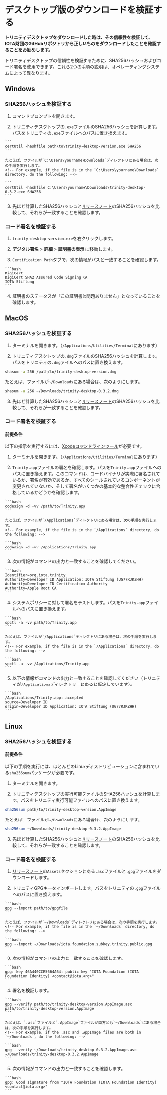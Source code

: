 # デスクトップ版のダウンロードを検証する
<!-- # Verify your Trinity Desktop download -->

**トリニティデスクトップをダウンロードした時は、その信頼性を検証して、IOTA財団のGitHubリポジトリから正しいものをダウンロードしたことを確認することをお勧めします。**
<!-- **When you download Trinity Desktop, you may want to verify its authenticity to make sure that you downloaded the correct one from the IOTA Foundation GitHub repository.** -->

トリニティデスクトップの信頼性を検証するために、SHA256ハッシュおよびコード署名を使用できます。これら2つの手順の説明は、オペレーティングシステムによって異なります。
<!-- To verify the authenticity of Trinity Desktop, you can use the SHA256 hash and code signature. Instructions for both of these steps differ, depending on your operating system. -->

## Windows
<!-- ## Windows operating system -->

### SHA256ハッシュを検証する
<!-- ### Verify the SHA256 hash -->

1. コマンドプロンプトを開きます。
  <!-- 1. Open a command prompt -->

2. トリニティデスクトップの`.exe`ファイルのSHA256ハッシュを計算します。パスをトリニティの`.exe`ファイルへのパスに置き換えます。
  <!-- 2. Create a SHA256 hash of the Trinity Desktop `.exe` file. Replace the path with the path to your Trinity `.exe` file. -->

    ```
    certUtil -hashfile path\to\trinity-desktop-version.exe SHA256
    ```

    たとえば、ファイルが`C:\Users\yourname\Downloads`ディレクトリにある場合は、次の手順を実行します。
    <!-- For example, if the file is in the `C:\Users\yourname\Downloads` directory, do the following: -->

    ```
    certUtil -hashfile C:\Users\yourname\Downloads\trinity-desktop-0.3.2.exe SHA256
    ```

3. 先ほど計算したSHA256ハッシュと[リリースノート](https://github.com/iotaledger/trinity-wallet/releases)のSHA256ハッシュを比較して、それらが一致することを確認します。
  <!-- 3. Compare your SHA256 hash with the one in the [release notes](https://github.com/iotaledger/trinity-wallet/releases) and make sure that they match -->

### コード署名を検証する
<!-- ### Verify the code signature -->

1. `trinity-desktop-version.exe`を右クリックします。
  <!-- 1. Right-click on `trinity-desktop-version.exe` -->

2. **デジタル署名** > **詳細** > **証明書の表示** に移動します。
  <!-- 2. Go to **Digital Signatures** > **Details** > **View Certificate** -->

3. `Certification Path`タブで、次の情報がパスと一致することを確認します。
  <!-- 3. In the Certification Path tab, make sure that the the following information matches the path: -->

    ```bash
    DigiCert
    DigiCert SHA2 Assured Code Signing CA
    IOTA Stiftung
    ```

4. 証明書のステータスが「この証明書は問題ありません」となっていることを確認します。
  <!-- 4. Make sure that the Certificate status reads "This certificate is OK." -->

## MacOS
<!-- ## MacOS operating system -->

### SHA256ハッシュを検証する
<!-- ### Verify the SHA256 hash -->

1. ターミナルを開きます。（`/Applications/Utilities/Terminal`にあります）
  <!-- 1. Open Terminal (in `/Applications/Utilities/Terminal`) -->

2. トリニティデスクトップの`.dmg`ファイルのSHA256ハッシュを計算します。パスをトリニティの`.dmg`ァイルへのパスに置き換えます。
  <!-- 2. Create a SHA256 hash of the Trinity Desktop `.dmg` file. Replace the path with the path to your Trinity `.dmg` file. -->

  ```bash
  shasum -a 256 /path/to/trinity-desktop-version.dmg
  ```

  たとえば、ファイルが`~/Downloads`にある場合は、次のようにします。
  <!-- For example, if the file is in `~/Downloads`, do the following: -->

  ```bash
  shasum -a 256 ~/Downloads/trinity-desktop-0.3.2.dmg
  ```

3. 先ほど計算したSHA256ハッシュと[リリースノート](https://github.com/iotaledger/trinity-wallet/releases)のSHA256ハッシュを比較して、それらが一致することを確認します。
  <!-- 3. Compare your SHA256 hash with the one in the [release notes](https://github.com/iotaledger/trinity-wallet/releases) and make sure that they match -->

### コード署名を検証する
<!-- ### Verify the code signature -->

#### 前提条件
<!-- #### Prerequisites -->

以下の指示を実行するには、[Xcodeコマンドラインツール](https://www.ics.uci.edu/~pattis/common/handouts/macmingweclipse/allexperimental/macxcodecommandlinetools.html)が必要です。
<!-- To follow these instructions you need [Xcode Command Line Tools](https://www.ics.uci.edu/~pattis/common/handouts/macmingweclipse/allexperimental/macxcodecommandlinetools.html). -->

1. ターミナルを開きます。（`/Applications/Utilities/Terminal`にあります）
  <!-- 1. Open Terminal (in `/Applications/Utilities/Terminal`) -->

2. `Trinity.app`ファイルの署名を確認します。パスを`Trinity.app`ファイルへのパスに置き換えます。このコマンドは、コードバイナリが実際に署名されているか、署名が有効であるか、すべてのシールされているコンポーネントが変更されていないか、そして署名がいくつかの基本的な整合性チェックに合格しているかどうかを確認します。
  <!-- 2. Verify the `Trinity.app` file's signature. Replace the path with the path to your `Trinity.app` file. This command confirms whether the code binaries are actually signed, the signature is valid, all the sealed components are unaltered, and the signature passes some basic consistency checks. -->

    ```bash
    codesign -d -vv /path/to/Trinity.app
    ```

    たとえば、ファイルが`/Applications`ディレクトリにある場合は、次の手順を実行します。
    <!-- For example, if the file is in the `/Applications` directory, do the following: -->

    ```bash
    codesign -d -vv /Applications/Trinity.app
    ```

3. 次の情報がコマンドの出力と一致することを確認してください。
  <!-- 3. Make sure that the following information matches the output of the command: -->

    ```bash
    Identifier=org.iota.trinity
    Authority=Developer ID Application: IOTA Stiftung (UG77RJKZHH)
    Authority=Developer ID Certification Authority
    Authority=Apple Root CA
    ```

4. システムポリシーに対して署名をテストします。パスを`Trinity.app`ファイルへのパスに置き換えます。
  <!-- 4. Test the signature against system policies. Replace the path with the path to your `Trinity.app` file. -->

    ```bash
    spctl -a -vv path/to/Trinity.app
    ```

    たとえば、ファイルが`/Applications`ディレクトリにある場合は、次の手順を実行します。
    <!-- For example, if the file is in the `/Applications` directory, do the following: -->

    ```bash
    spctl -a -vv /Applications/Trinity.app
    ```

5. 以下の情報がコマンドの出力と一致することを確認してください（トリニティが`/Applications`ディレクトリーにあると仮定しています）。
  <!-- 5. Make sure that the following information matches the output of the command (assuming Trinity is in the `/Applications` directory): -->

    ```bash
    /Applications/Trinity.app: accepted
    source=Developer ID
    origin=Developer ID Application: IOTA Stiftung (UG77RJKZHH)
    ```


## Linux
<!-- ## Linux operating system -->

### SHA256ハッシュを検証する
<!-- ### Verify the SHA256 hash -->

#### 前提条件
<!-- #### Prerequisites -->

以下の手順を実行には、ほとんどのLinuxディストリビューションに含まれている`sha256sum`パッケージが必要です。
<!-- To follow these instructions you need the `sha256sum` package, which is included with most Linux distributions. -->

1. ターミナルを開きます。
  <!-- 1. Open Terminal -->

2. トリニティデスクトップの実行可能ファイルのSHA256ハッシュを計算します。パスをトリニティ実行可能ファイルへのパスに置き換えます。
  <!-- 2. Create a SHA256 hash of the Trinity Desktop executable file. Replace the path with the path to your Trinity executable file. -->

  ```bash
  sha256sum path/to/trinity-desktop-version.AppImage
  ```

  たとえば、ファイルが`~/Downloads`にある場合は、次のようにします。
  <!-- For example, if the file is in `~/Downloads`, do the following: -->

  ```bash
  sha256sum ~/Downloads/trinity-desktop-0.3.2.AppImage
  ```

3. 先ほど計算したSHA256ハッシュと[リリースノート](https://github.com/iotaledger/trinity-wallet/releases)のSHA256ハッシュを比較して、それらが一致することを確認します。
  <!-- 3. Compare your SHA256 hash with the one in the [release notes](https://github.com/iotaledger/trinity-wallet/releases) and make sure that they match -->

### コード署名を検証する
<!-- ### Verify the code signature -->

1. [リリースノート](https://github.com/iotaledger/trinity-wallet/releases)の`Assets`セクションにある`.asc`ファイルと`.gpg`ファイルをダウンロードします。
  <!-- 1. Download the .asc and .gpg files in the Assets section of the [release notes](https://github.com/iotaledger/trinity-wallet/releases) -->

2. トリニティGPGキーをインポートします。パスをトリニティの`.gpg`ファイルへのパスに置き換えます。
  <!-- 2. Import the Trinity GPG key. Replace the path with the path to your Trinity `.gpg` file. -->

    ```bash
    gpg --import path/to/gpgfile
    ```

    たとえば、ファイルが`~/Downloads`ディレクトリにある場合は、次の手順を実行します。
    <!-- For example, if the file is in the `~/Downloads` directory, do the following: -->

    ```bash
    gpg --import ~/Downloads/iota.foundation.subkey.trinity.public.gpg
    ```

3. 次の情報がコマンドの出力と一致することを確認します。
  <!-- 3. Make sure that the following information matches the output of the command: -->

    ```bash
    gpg: key 46A440CCE5664A64: public key "IOTA Foundation (IOTA Foundation Identity) <contact@iota.org>"
    ```

4.  署名を検証します。
  <!-- 4. Verify the signature -->

    ```bash
    gpg --verify path/to/trinity-desktop-version.AppImage.asc path/to/trinity-desktop-version.AppImage
    ```

    たとえば、`.asc`ファイルと`.AppImage`ファイルが両方とも`~/Downloads`にある場合は、次の手順を実行します。
    <!-- For example, if the .asc and .AppImage files are both in `~/Downloads`, do the following: -->

    ```bash
    gpg --verify ~/Downloads/trinity-desktop-0.3.2.AppImage.asc ~/Downloads/trinity-desktop-0.3.2.AppImage
    ```

5. 次の情報がコマンドの出力と一致することを確認します。
  <!-- 5. Make sure that the following information matches the output of the command: -->

    ```bash
    gpg: Good signature from "IOTA Foundation (IOTA Foundation Identity) <contact@iota.org>"
    ```
